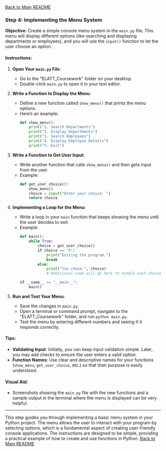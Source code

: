 [Back to Main README](README.md)

### Step 4: Implementing the Menu System

**Objective**: Create a simple console menu system in the `main.py` file. This menu will display different options (like searching and displaying departments or employees), and you will use the `input()` function to let the user choose an option.

#### **Instructions**:

1. **Open Your `main.py` File**:
   - Go to the "ELATT_Coursework" folder on your desktop.
   - Double-click `main.py` to open it in your text editor.

2. **Write a Function to Display the Menu**:
   - Define a new function called `show_menu()` that prints the menu options.
   - Here’s an example:
     ```python
     def show_menu():
         print("1. Search Departments")
         print("2. Display Departments")
         print("3. Search Employees")
         print("4. Display Employee Details")
         print("5. Exit")
     ```

3. **Write a Function to Get User Input**:
   - Write another function that calls `show_menu()` and then gets input from the user.
   - Example:
     ```python
     def get_user_choice():
         show_menu()
         choice = input("Enter your choice: ")
         return choice
     ```

4. **Implementing a Loop for the Menu**:
   - Write a loop in your `main` function that keeps showing the menu until the user decides to exit.
   - Example:
     ```python
     def main():
         while True:
             choice = get_user_choice()
             if choice == "5":
                 print("Exiting the program.")
                 break
             else:
                 print("You chose:", choice)
                 # Additional code will go here to handle each choice.

     if __name__ == "__main__":
         main()
     ```

5. **Run and Test Your Menu**:
   - Save the changes in `main.py`.
   - Open a terminal or command prompt, navigate to the "ELATT_Coursework" folder, and run `python main.py`.
   - Test the menu by entering different numbers and seeing if it responds correctly.

#### **Tips**:

- **Validating Input**: Initially, you can keep input validation simple. Later, you may add checks to ensure the user enters a valid option.
- **Function Names**: Use clear and descriptive names for your functions (`show_menu`, `get_user_choice`, etc.) so that their purpose is easily understood.

#### **Visual Aid**:
- Screenshots showing the `main.py` file with the new functions and a sample output in the terminal where the menu is displayed can be very helpful.

---

This step guides you through implementing a basic menu system in your Python project. The menu allows the user to interact with your program by selecting options, which is a fundamental aspect of creating user-friendly console applications. The instructions are designed to be simple, providing a practical example of how to create and use functions in Python.
[Back to Main README](README.md)

